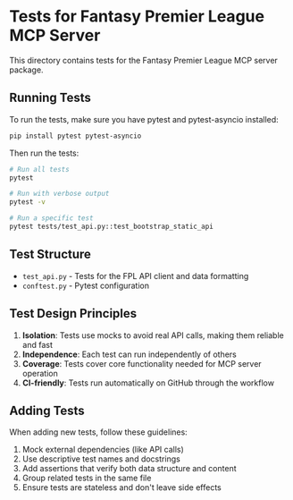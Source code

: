 # Tests for Fantasy Premier League MCP Server

This directory contains tests for the Fantasy Premier League MCP server package.

## Running Tests

To run the tests, make sure you have pytest and pytest-asyncio installed:

```bash
pip install pytest pytest-asyncio
```

Then run the tests:

```bash
# Run all tests
pytest

# Run with verbose output
pytest -v

# Run a specific test
pytest tests/test_api.py::test_bootstrap_static_api
```

## Test Structure

- `test_api.py` - Tests for the FPL API client and data formatting
- `conftest.py` - Pytest configuration

## Test Design Principles

1. **Isolation**: Tests use mocks to avoid real API calls, making them reliable and fast
2. **Independence**: Each test can run independently of others
3. **Coverage**: Tests cover core functionality needed for MCP server operation
4. **CI-friendly**: Tests run automatically on GitHub through the workflow

## Adding Tests

When adding new tests, follow these guidelines:

1. Mock external dependencies (like API calls)
2. Use descriptive test names and docstrings
3. Add assertions that verify both data structure and content
4. Group related tests in the same file
5. Ensure tests are stateless and don't leave side effects